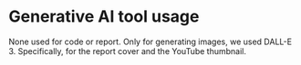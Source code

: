 # Generative AI tool usage

None used for code or report.
Only for generating images, we used DALL-E 3. Specifically, for the report cover and the YouTube thumbnail.